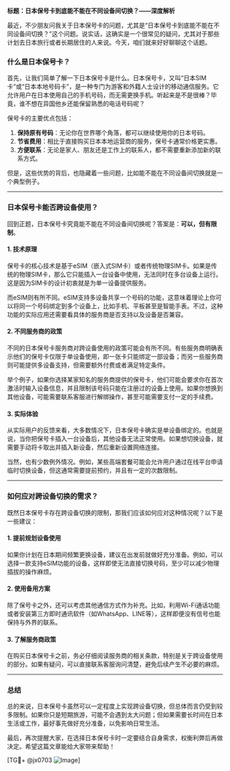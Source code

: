 **标题：日本保号卡到底能不能在不同设备间切换？——深度解析**

最近，不少朋友问我关于日本保号卡的问题，尤其是“日本保号卡到底能不能在不同设备间切换？”这个问题。说实话，这确实是一个很常见的疑问，尤其对于那些计划去日本旅行或者长期居住的人来说。今天，咱们就来好好聊聊这个话题。

### 什么是日本保号卡？

首先，让我们简单了解一下日本保号卡是什么。日本保号卡，又叫“日本SIM卡”或“日本本地号码卡”，是一种专门为游客和外籍人士设计的移动通信服务。它允许用户在日本使用自己的手机号码，而无需更换手机。听起来是不是很棒？毕竟，谁不想在异国他乡还能保留熟悉的电话号码呢？

保号卡的主要优点包括：

1. **保持原有号码**：无论你在世界哪个角落，都可以继续使用你的日本号码。
2. **节省费用**：相比于直接购买日本本地运营商的服务，保号卡通常价格更实惠。
3. **方便联系**：无论是家人、朋友还是工作上的联系人，都不需要重新添加新的联系方式。

但是，这些优势的背后，也隐藏着一些问题，比如能不能在不同设备间切换就是一个典型例子。

---

### 日本保号卡能否跨设备使用？

回到正题，日本保号卡究竟能不能在不同设备间切换呢？答案是：**可以，但有限制**。

#### 1. 技术原理

保号卡的核心技术是基于eSIM（嵌入式SIM卡）或者传统物理SIM卡。如果是传统的物理SIM卡，那么它只能插入一台设备中使用，无法同时在多台设备上运行。这是因为SIM卡的设计初衷就是为单一设备提供服务。

而eSIM则有所不同。eSIM支持多设备共享一个号码的功能，这意味着理论上你可以将同一个号码绑定到多个设备上，比如手机、平板甚至是智能手表。不过，这种功能的实际应用还需要看具体的服务商是否支持以及设备是否兼容。

#### 2. 不同服务商的政策

不同的日本保号卡服务商对跨设备使用的政策可能会有所不同。有些服务商明确表示他们的保号卡仅限于单设备使用，即一张卡只能绑定一部设备；而另一些服务商则可能提供多设备支持，但需要额外付费或者满足特定条件。

举个例子，如果你选择某家知名的服务商提供的保号卡，他们可能会要求你在首次激活时输入设备信息，并且限制该号码只能在注册过的设备上使用。如果你想换到其他设备，可能需要联系客服进行解绑操作，甚至可能需要支付一定的手续费。

#### 3. 实际体验

从实际用户的反馈来看，大多数情况下，日本保号卡确实是单设备绑定的。也就是说，当你把保号卡插入一台设备后，其他设备无法正常使用。如果想切换设备，就需要手动将卡取出并插入新设备，然后重新设置网络连接。

当然，也有少数例外情况。例如，某些高端套餐可能会允许用户通过在线平台申请临时切换设备，但这通常需要提前预约，并且有一定的次数限制。

---

### 如何应对跨设备切换的需求？

既然日本保号卡存在跨设备切换的限制，那我们应该如何应对这种情况呢？以下是一些建议：

#### 1. 提前规划设备使用
如果你计划在日本期间频繁更换设备，建议在出发前就做好充分准备。例如，可以选择一款支持eSIM功能的设备，这样即使无法直接切换号码，至少可以减少物理插拔的操作麻烦。

#### 2. 使用备用方案
除了保号卡之外，还可以考虑其他通信方式作为补充。比如，利用Wi-Fi通话功能或者安装第三方即时通讯软件（如WhatsApp、LINE等），这样即便没有信号也能保持与外界的联系。

#### 3. 了解服务商政策
在购买日本保号卡之前，务必仔细阅读服务商的相关条款，特别是关于跨设备使用的部分。如果有疑问，可以直接联系客服询问清楚，避免后续产生不必要的麻烦。

---

### 总结

总的来说，日本保号卡虽然可以一定程度上实现跨设备切换，但总体而言仍受到较多限制。如果你只是短期旅游，可能不会遇到太大问题；但如果需要长时间在日本生活或工作，最好事先做好充分准备，以免影响日常生活。

最后，再次提醒大家，在选择日本保号卡时一定要结合自身需求，权衡利弊后再做决定。希望这篇文章能给大家带来帮助！

[TG💪+ @jx0703 ![Image](https://github.com/user-attachments/assets/dbca1d08-cadb-493c-b0ec-ad6f7a83f270)]